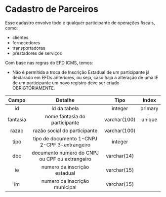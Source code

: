 # Cadastro de Parceiros 

Esse cadastro envolve todo e qualquer participante de operações fiscais, como:
- clientes
- fornecedores
- transportadoras
- prestadores de serviços

Com base nas regras do EFD ICMS, temos:

- Não é permitida a troca de Inscrição Estadual de um participante já declarado em EFDs anteriores, ou seja, caso haja a alteração de uma IE de um participante um novo registro deve ser criado OBRIGTÓRIAMENTE.



|Campo|Detalhe|Tipo|Index|
|:---:|:---:|:---:|:---:|
|id|id da tabela|integer|primary|
|fantasia|nome fantasia do participante|varchar(100)|unique|
|razao|razão social do participante|varchar(100)||
|tipo|tipo de documento 1-CNPJ 2-CPF 3-extrangeiro|integer||
|doc|documento numero do CNPJ ou CPF ou extrangeiro|varchar(14)||
|ie|numero da inscrição estadual|varchar(15)||
|im|numero da inscrição municipal|varchar(15)||



